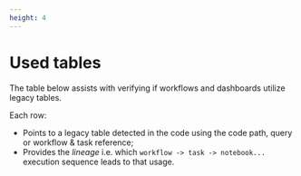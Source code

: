 ```yaml
---
height: 4
---
```


# Used tables

The table below assists with verifying if workflows and dashboards utilize legacy tables.

Each row:
- Points to a legacy table detected in the code using the code path, query or workflow & task reference;
- Provides the _lineage_ i.e. which `workflow -> task -> notebook...` execution sequence leads to that usage.

